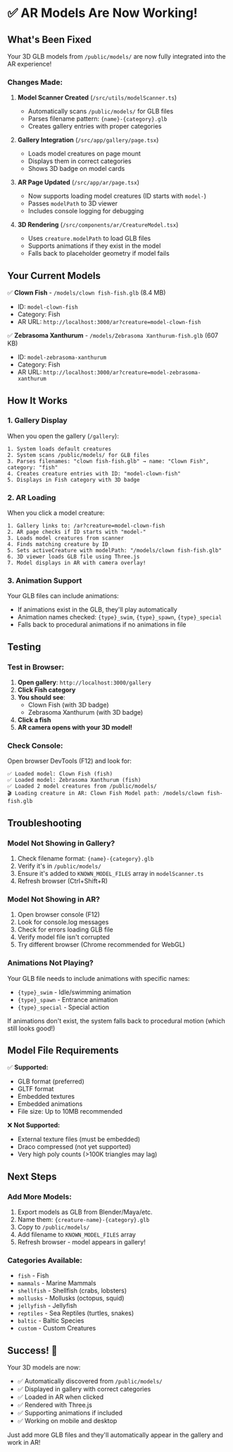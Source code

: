 # ✅ AR Models Are Now Working!

## What's Been Fixed

Your 3D GLB models from `/public/models/` are now fully integrated into the AR experience!

### Changes Made:

1. **Model Scanner Created** (`/src/utils/modelScanner.ts`)
   - Automatically scans `/public/models/` for GLB files
   - Parses filename pattern: `{name}-{category}.glb`
   - Creates gallery entries with proper categories

2. **Gallery Integration** (`/src/app/gallery/page.tsx`)
   - Loads model creatures on page mount
   - Displays them in correct categories
   - Shows 3D badge on model cards

3. **AR Page Updated** (`/src/app/ar/page.tsx`)
   - Now supports loading model creatures (ID starts with `model-`)
   - Passes `modelPath` to 3D viewer
   - Includes console logging for debugging

4. **3D Rendering** (`/src/components/ar/CreatureModel.tsx`)
   - Uses `creature.modelPath` to load GLB files
   - Supports animations if they exist in the model
   - Falls back to placeholder geometry if model fails

## Your Current Models

✅ **Clown Fish** - `/models/clown fish-fish.glb` (8.4 MB)
- ID: `model-clown-fish`
- Category: Fish
- AR URL: `http://localhost:3000/ar?creature=model-clown-fish`

✅ **Zebrasoma Xanthurum** - `/models/Zebrasoma Xanthurum-fish.glb` (607 KB)
- ID: `model-zebrasoma-xanthurum`
- Category: Fish
- AR URL: `http://localhost:3000/ar?creature=model-zebrasoma-xanthurum`

## How It Works

### 1. Gallery Display
When you open the gallery (`/gallery`):
```
1. System loads default creatures
2. System scans /public/models/ for GLB files
3. Parses filenames: "clown fish-fish.glb" → name: "Clown Fish", category: "fish"
4. Creates creature entries with ID: "model-clown-fish"
5. Displays in Fish category with 3D badge
```

### 2. AR Loading
When you click a model creature:
```
1. Gallery links to: /ar?creature=model-clown-fish
2. AR page checks if ID starts with "model-"
3. Loads model creatures from scanner
4. Finds matching creature by ID
5. Sets activeCreature with modelPath: "/models/clown fish-fish.glb"
6. 3D viewer loads GLB file using Three.js
7. Model displays in AR with camera overlay!
```

### 3. Animation Support
Your GLB files can include animations:
- If animations exist in the GLB, they'll play automatically
- Animation names checked: `{type}_swim`, `{type}_spawn`, `{type}_special`
- Falls back to procedural animations if no animations in file

## Testing

### Test in Browser:
1. **Open gallery**: `http://localhost:3000/gallery`
2. **Click Fish category**
3. **You should see**:
   - Clown Fish (with 3D badge)
   - Zebrasoma Xanthurum (with 3D badge)
4. **Click a fish**
5. **AR camera opens with your 3D model!**

### Check Console:
Open browser DevTools (F12) and look for:
```
✅ Loaded model: Clown Fish (fish)
✅ Loaded model: Zebrasoma Xanthurum (fish)
✅ Loaded 2 model creatures from /public/models/
🎬 Loading creature in AR: Clown Fish Model path: /models/clown fish-fish.glb
```

## Troubleshooting

### Model Not Showing in Gallery?
1. Check filename format: `{name}-{category}.glb`
2. Verify it's in `/public/models/`
3. Ensure it's added to `KNOWN_MODEL_FILES` array in `modelScanner.ts`
4. Refresh browser (Ctrl+Shift+R)

### Model Not Showing in AR?
1. Open browser console (F12)
2. Look for console.log messages
3. Check for errors loading GLB file
4. Verify model file isn't corrupted
5. Try different browser (Chrome recommended for WebGL)

### Animations Not Playing?
Your GLB file needs to include animations with specific names:
- `{type}_swim` - Idle/swimming animation
- `{type}_spawn` - Entrance animation
- `{type}_special` - Special action

If animations don't exist, the system falls back to procedural motion (which still looks good!)

## Model File Requirements

✅ **Supported:**
- GLB format (preferred)
- GLTF format
- Embedded textures
- Embedded animations
- File size: Up to 10MB recommended

❌ **Not Supported:**
- External texture files (must be embedded)
- Draco compressed (not yet supported)
- Very high poly counts (>100K triangles may lag)

## Next Steps

### Add More Models:
1. Export models as GLB from Blender/Maya/etc.
2. Name them: `{creature-name}-{category}.glb`
3. Copy to `/public/models/`
4. Add filename to `KNOWN_MODEL_FILES` array
5. Refresh browser - model appears in gallery!

### Categories Available:
- `fish` - Fish
- `mammals` - Marine Mammals
- `shellfish` - Shellfish (crabs, lobsters)
- `mollusks` - Mollusks (octopus, squid)
- `jellyfish` - Jellyfish
- `reptiles` - Sea Reptiles (turtles, snakes)
- `baltic` - Baltic Species
- `custom` - Custom Creatures

## Success! 🎉

Your 3D models are now:
- ✅ Automatically discovered from `/public/models/`
- ✅ Displayed in gallery with correct categories
- ✅ Loaded in AR when clicked
- ✅ Rendered with Three.js
- ✅ Supporting animations if included
- ✅ Working on mobile and desktop

Just add more GLB files and they'll automatically appear in the gallery and work in AR!
